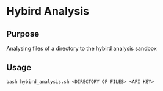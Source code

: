 # Hybird Analysis

## Purpose
Analysing files of a directory to the hybird analysis sandbox

## Usage
```
bash hybird_analysis.sh <DIRECTORY OF FILES> <API KEY>
```


